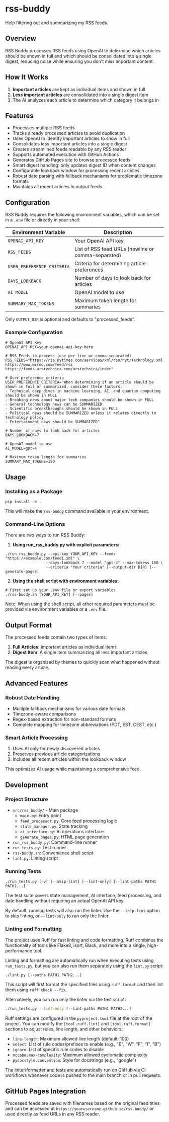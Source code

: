# rss-buddy

Help filtering out and summarizing my RSS feeds.

## Overview

RSS Buddy processes RSS feeds using OpenAI to determine which articles should be shown in full and which should be consolidated into a single digest, reducing noise while ensuring you don't miss important content.

## How It Works

1. **Important articles** are kept as individual items and shown in full
2. **Less important articles** are consolidated into a single digest item
3. The AI analyzes each article to determine which category it belongs in

## Features

- Processes multiple RSS feeds
- Tracks already processed articles to avoid duplication
- Uses OpenAI to identify important articles to show in full
- Consolidates less important articles into a single digest
- Creates streamlined feeds readable by any RSS reader
- Supports automated execution with GitHub Actions
- Generates GitHub Pages site to browse processed feeds
- Smart digest handling: only updates digest ID when content changes
- Configurable lookback window for processing recent articles
- Robust date parsing with fallback mechanisms for problematic timezone formats
- Maintains all recent articles in output feeds

## Configuration

RSS Buddy requires the following environment variables, which can be set in a `.env` file or directly in your shell:

| Environment Variable    | Description                                    |
|-------------------------|------------------------------------------------|
| `OPENAI_API_KEY`        | Your OpenAI API key                           |
| `RSS_FEEDS`             | List of RSS feed URLs (newline or comma-separated) |
| `USER_PREFERENCE_CRITERIA` | Criteria for determining article preferences |
| `DAYS_LOOKBACK`         | Number of days to look back for articles       |
| `AI_MODEL`              | OpenAI model to use                           |
| `SUMMARY_MAX_TOKENS`    | Maximum token length for summaries            |

Only `OUTPUT_DIR` is optional and defaults to "processed_feeds".

### Example Configuration

```env
# OpenAI API Key 
OPENAI_API_KEY=your-openai-api-key-here

# RSS Feeds to process (one per line or comma-separated)
RSS_FEEDS="https://rss.nytimes.com/services/xml/rss/nyt/Technology.xml
https://www.wired.com/feed/rss
https://feeds.arstechnica.com/arstechnica/index"

# User preference criteria
USER_PREFERENCE_CRITERIA="When determining if an article should be shown in full or summarized, consider these factors:
- Technical deep dives in machine learning, AI, and quantum computing should be shown in FULL
- Breaking news about major tech companies should be shown in FULL
- General technology news can be SUMMARIZED
- Scientific breakthroughs should be shown in FULL
- Political news should be SUMMARIZED unless it relates directly to technology policy
- Entertainment news should be SUMMARIZED"

# Number of days to look back for articles
DAYS_LOOKBACK=7

# OpenAI model to use
AI_MODEL=gpt-4

# Maximum token length for summaries
SUMMARY_MAX_TOKENS=150
```

## Usage

### Installing as a Package

```
pip install -e .
```

This will make the `rss-buddy` command available in your environment.

### Command-Line Options

There are two ways to run RSS Buddy:

1. **Using run_rss_buddy.py with explicit parameters:**

```
./run_rss_buddy.py --api-key YOUR_API_KEY --feeds "https://example.com/feed1.xml" \
                  --days-lookback 7 --model "gpt-4" --max-tokens 150 \
                  --criteria "Your criteria" [--output-dir DIR] [--generate-pages]
```

2. **Using the shell script with environment variables:**

```
# First set up your .env file or export variables
./rss-buddy.sh [YOUR_API_KEY] [--pages]
```

Note: When using the shell script, all other required parameters must be provided via environment variables or a `.env` file.

## Output Format

The processed feeds contain two types of items:

1. **Full Articles**: Important articles as individual items
2. **Digest Item**: A single item summarizing all less important articles

The digest is organized by themes to quickly scan what happened without reading every article.

## Advanced Features

### Robust Date Handling

- Multiple fallback mechanisms for various date formats
- Timezone-aware comparisons
- Regex-based extraction for non-standard formats
- Complete mapping for timezone abbreviations (PDT, EST, CEST, etc.)

### Smart Article Processing

1. Uses AI only for newly discovered articles
2. Preserves previous article categorizations
3. Includes all recent articles within the lookback window

This optimizes AI usage while maintaining a comprehensive feed.

## Development

### Project Structure

- `src/rss_buddy/` - Main package
  - `main.py`: Entry point
  - `feed_processor.py`: Core feed processing logic
  - `state_manager.py`: State tracking 
  - `ai_interface.py`: AI operations interface
  - `generate_pages.py`: HTML page generation
- `run_rss_buddy.py`: Command-line runner
- `run_tests.py`: Test runner
- `rss-buddy.sh`: Convenience shell script
- `lint.py`: Linting script

### Running Tests

```
./run_tests.py [-v] [--skip-lint] [--lint-only] [--lint-paths PATH1 PATH2...]
```

The test suite covers state management, AI interface, feed processing, and date handling without requiring an actual OpenAI API key.

By default, running tests will also run the linter. Use the `--skip-lint` option to skip linting, or `--lint-only` to run only the linter.

### Linting and Formatting

The project uses Ruff for fast linting and code formatting. Ruff combines the functionality of tools like Flake8, isort, Black, and more into a single, high-performance tool.

Linting and formatting are automatically run when executing tests using `run_tests.py`, but you can also run them separately using the `lint.py` script:

```bash
./lint.py [--paths PATH1 PATH2...]
```

This script will first format the specified files using `ruff format` and then lint them using `ruff check --fix`.

Alternatively, you can run only the linter via the test script:

```bash
./run_tests.py --lint-only [--lint-paths PATH1 PATH2...]
```

Ruff settings are configured in the `pyproject.toml` file at the root of the project. You can modify the `[tool.ruff.lint]` and `[tool.ruff.format]` sections to adjust rules, line length, and other behaviors:

- `line-length`: Maximum allowed line length (default: 100)
- `select`: List of rule codes/prefixes to enable (e.g., "E", "W", "F", "I", "B")
- `ignore`: List of specific rule codes to disable
- `mccabe.max-complexity`: Maximum allowed cyclomatic complexity
- `pydocstyle.convention`: Style for docstrings (e.g., "google")

The linter/formatter and tests are automatically run on GitHub via CI workflows whenever code is pushed to the main branch or in pull requests.

## GitHub Pages Integration

Processed feeds are saved with filenames based on the original feed titles and can be accessed at `https://yourusername.github.io/rss-buddy/` or used directly as feed URLs in any RSS reader.

